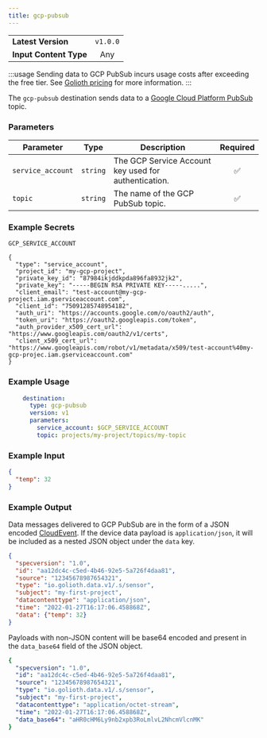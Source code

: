 ```yaml
---
title: gcp-pubsub
---
```


|   |   |
|---|:---:|
|__Latest Version__| `v1.0.0` |
|__Input Content Type__| Any |

:::usage
Sending data to GCP PubSub incurs usage costs after exceeding the free tier. See
[Golioth pricing](https://golioth.io/pricing) for more information.
:::

The `gcp-pubsub` destination sends data to a [Google Cloud Platform PubSub](https://cloud.google.com/pubsub) topic.

### Parameters

|Parameter|Type|Description|Required|
|---|---|---|:---:|
|`service_account`|`string`| The GCP Service Account key used for authentication. |✅|
|`topic`|`string`| The name of the GCP PubSub topic. |✅|

### Example Secrets

`GCP_SERVICE_ACCOUNT`
```
{
  "type": "service_account",
  "project_id": "my-gcp-project",
  "private_key_id": "87984ikjddkpda896fa8932jk2",
  "private_key": "-----BEGIN RSA PRIVATE KEY-----.....",
  "client_email": "test-account@my-gcp-project.iam.gserviceaccount.com",
  "client_id": "75091285748954182",
  "auth_uri": "https://accounts.google.com/o/oauth2/auth",
  "token_uri": "https://oauth2.googleapis.com/token",
  "auth_provider_x509_cert_url": "https://www.googleapis.com/oauth2/v1/certs",
  "client_x509_cert_url": "https://www.googleapis.com/robot/v1/metadata/x509/test-account%40my-gcp-projec.iam.gserviceaccount.com"
}
```

### Example Usage

```yaml
    destination:
      type: gcp-pubsub
      version: v1
      parameters:
        service_account: $GCP_SERVICE_ACCOUNT
        topic: projects/my-project/topics/my-topic
```

### Example Input

```json
{
  "temp": 32
}
```

### Example Output

Data messages delivered to GCP PubSub are in the form of a JSON encoded
[CloudEvent](https://cloudevents.io/). If the device data payload is
`application/json`, it will be included as a nested JSON object under the `data`
key.

```json
{
  "specversion": "1.0",
  "id": "aa12dc4c-c5ed-4b46-92e5-5a726f4daa81",
  "source": "12345678987654321",
  "type": "io.golioth.data.v1/.s/sensor",
  "subject": "my-first-project",
  "datacontenttype": "application/json",
  "time": "2022-01-27T16:17:06.458868Z",
  "data": {"temp": 32}
}
```

Payloads with non-JSON content will be base64 encoded and present in the
`data_base64` field of the JSON object.

```yaml
{
  "specversion": "1.0",
  "id": "aa12dc4c-c5ed-4b46-92e5-5a726f4daa81",
  "source": "12345678987654321",
  "type": "io.golioth.data.v1/.s/sensor",
  "subject": "my-first-project",
  "datacontenttype": "application/octet-stream",
  "time": "2022-01-27T16:17:06.458868Z",
  "data_base64": "aHR0cHM6Ly9nb2xpb3RoLmlvL2NhcmVlcnMK"
}
```
